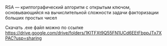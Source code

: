 RSA — криптографический алгоритм с открытым ключом, основывающийся на вычислительной сложности задачи факторизации больших простых чисел

Скачать .exe файл можно по ссылке 
https://drive.google.com/drive/folders/1KlTFXt9Q55FN1UCd6EEtFbppJTx7XPAC?usp=sharing
